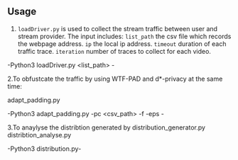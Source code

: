 ## Usage

1. `loadDriver.py` is used to collect the stream traffic between user and stream provider. 
  The input includes: 
  `list_path` the csv file which records the webpage address.
  `ip` the local ip address.
  `timeout` duration of each traffic trace.
  `iteration` number of traces to collect for each video.

  -Python3 loadDriver.py <list_path> <ip> <timeout> <iteration>-

2.To obfustcate the traffic by using WTF-PAD and d*-privacy at the same time:

adapt_padding.py

-Python3 adapt_padding.py -pc <csv_path> -f <folder> -eps <eps>-

3.To anaylyse the distribtion generated by distribution_generator.py distribtion_analyse.py

-Python3 distribution.py-

